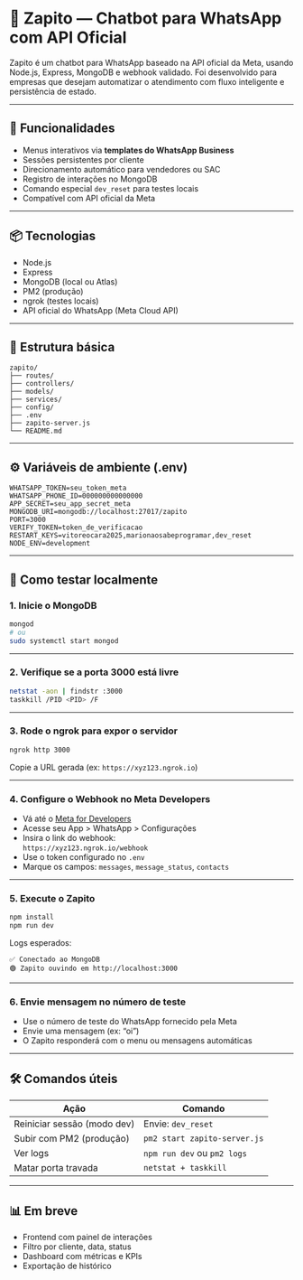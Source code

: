 # 🤖 Zapito — Chatbot para WhatsApp com API Oficial

Zapito é um chatbot para WhatsApp baseado na API oficial da Meta, usando Node.js, Express, MongoDB e webhook validado. Foi desenvolvido para empresas que desejam automatizar o atendimento com fluxo inteligente e persistência de estado.

---

## 🚀 Funcionalidades

- Menus interativos via **templates do WhatsApp Business**
- Sessões persistentes por cliente
- Direcionamento automático para vendedores ou SAC
- Registro de interações no MongoDB
- Comando especial `dev_reset` para testes locais
- Compatível com API oficial da Meta

---

## 📦 Tecnologias

- Node.js
- Express
- MongoDB (local ou Atlas)
- PM2 (produção)
- ngrok (testes locais)
- API oficial do WhatsApp (Meta Cloud API)

---

## 📁 Estrutura básica

```
zapito/
├── routes/
├── controllers/
├── models/
├── services/
├── config/
├── .env
├── zapito-server.js
└── README.md
```

---

## ⚙️ Variáveis de ambiente (.env)

```env
WHATSAPP_TOKEN=seu_token_meta
WHATSAPP_PHONE_ID=000000000000000
APP_SECRET=seu_app_secret_meta
MONGODB_URI=mongodb://localhost:27017/zapito
PORT=3000
VERIFY_TOKEN=token_de_verificacao
RESTART_KEYS=vitoreocara2025,marionaosabeprogramar,dev_reset
NODE_ENV=development
```

---

## 🧪 Como testar localmente

### 1. Inicie o MongoDB

```bash
mongod
# ou
sudo systemctl start mongod
```

---

### 2. Verifique se a porta 3000 está livre

```bash
netstat -aon | findstr :3000
taskkill /PID <PID> /F
```

---

### 3. Rode o ngrok para expor o servidor

```bash
ngrok http 3000
```

Copie a URL gerada (ex: `https://xyz123.ngrok.io`)

---

### 4. Configure o Webhook no Meta Developers

- Vá até o [Meta for Developers](https://developers.facebook.com/)
- Acesse seu App > WhatsApp > Configurações
- Insira o link do webhook:  
  `https://xyz123.ngrok.io/webhook`
- Use o token configurado no `.env`
- Marque os campos: `messages`, `message_status`, `contacts`

---

### 5. Execute o Zapito

```bash
npm install
npm run dev
```

Logs esperados:

```
✅ Conectado ao MongoDB
🟢 Zapito ouvindo em http://localhost:3000
```

---

### 6. Envie mensagem no número de teste

- Use o número de teste do WhatsApp fornecido pela Meta
- Envie uma mensagem (ex: “oi”)
- O Zapito responderá com o menu ou mensagens automáticas

---

## 🛠 Comandos úteis

| Ação                          | Comando                        |
|------------------------------|--------------------------------|
| Reiniciar sessão (modo dev)  | Envie: `dev_reset`             |
| Subir com PM2 (produção)     | `pm2 start zapito-server.js`   |
| Ver logs                     | `npm run dev` ou `pm2 logs`    |
| Matar porta travada          | `netstat + taskkill`           |

---

## 📊 Em breve

- Frontend com painel de interações
- Filtro por cliente, data, status
- Dashboard com métricas e KPIs
- Exportação de histórico

